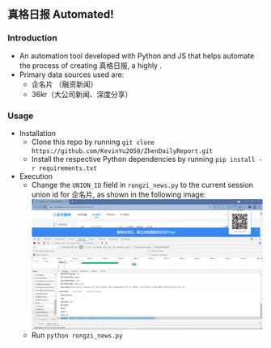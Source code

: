 ## 真格日报 Automated!

### Introduction
- An automation tool developed with Python and JS that helps automate the process of creating 真格日报, a highly .
- Primary data sources used are:
    - 企名片 （融资新闻）
    - 36kr（大公司新闻、深度分享）

### Usage
- Installation
  - Clone this repo by running `git clone https://github.com/KevinYu2050/ZhenDailyReport.git`
  - Install the respective Python dependencies by running `pip install -r requirements.txt` 
- Execution
  - Change the `UNION_ID` field in `rongzi_news.py` to the current session union id for 企名片, as shown in the following image:
    ![image](images/example1.png)
  - Run `python rongzi_news.py`